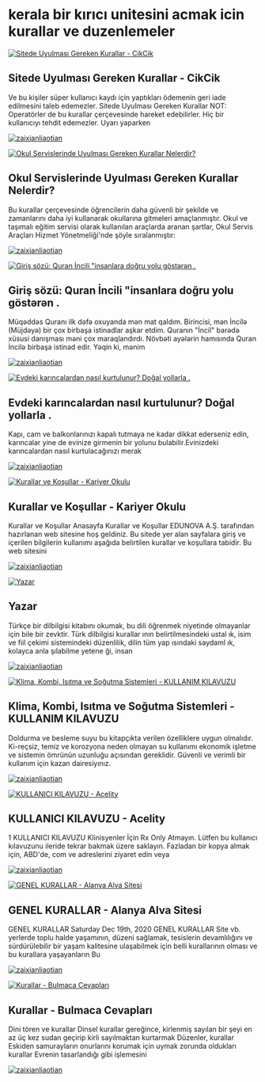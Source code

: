 # kerala bir kırıcı unitesini acmak icin kurallar ve duzenlemeler
<a href="https://mnn.zoosnet.net/LR/Chatpre.aspx?id=MNN94995150&p=https://topgrinding.com/" target="_blank">![Sitede Uyulması Gereken Kurallar - CikCik](https://github.com/technlg/images/blob/main/42.jpg)</a>
## Sitede Uyulması Gereken Kurallar - CikCik
Ve bu kişiler süper kullanıcı kaydı için yaptıkları ödemenin geri iade edilmesini taleb edemezler. Sitede Uyulması Gereken Kurallar NOT: Operatörler de bu kurallar çerçevesinde hareket edebilirler. Hiç bir kullanıcıyı tehdit edemezler. Uyarı yaparken
<a href="https://mnn.zoosnet.net/LR/Chatpre.aspx?id=MNN94995150&p=https://topgrinding.com/" target="_blank"><img src="https://github.com/technlg/images/raw/main/chat11.jpg" alt="zaixianliaotian"/></a><a href="//whatsapp.shibangsoft.com/WhatsApp.php" ><img src="https://github.com/technlg/images/raw/main/chat11.png" alt=""></a>
<a href="https://mnn.zoosnet.net/LR/Chatpre.aspx?id=MNN94995150&p=https://topgrinding.com/" target="_blank">![Okul Servislerinde Uyulması Gereken Kurallar Nelerdir?](https://github.com/technlg/images/blob/main/10.jpg)</a>
## Okul Servislerinde Uyulması Gereken Kurallar Nelerdir?
Bu kurallar çerçevesinde öğrencilerin daha güvenli bir şekilde ve zamanlarını daha iyi kullanarak okullarına gitmeleri amaçlanmıştır. Okul ve taşımalı eğitim servisi olarak kullanılan araçlarda aranan şartlar, Okul Servis Araçları Hizmet Yönetmeliği'nde şöyle sıralanmıştır:
<a href="https://mnn.zoosnet.net/LR/Chatpre.aspx?id=MNN94995150&p=https://topgrinding.com/" target="_blank"><img src="https://github.com/technlg/images/raw/main/chat11.jpg" alt="zaixianliaotian"/></a><a href="//whatsapp.shibangsoft.com/WhatsApp.php" ><img src="https://github.com/technlg/images/raw/main/chat11.png" alt=""></a>
<a href="https://mnn.zoosnet.net/LR/Chatpre.aspx?id=MNN94995150&p=https://topgrinding.com/" target="_blank">![Giriş sözü: Quran İncili "insanlara doğru yolu göstərən .](https://github.com/technlg/images/blob/main/30.jpg)</a>
## Giriş sözü: Quran İncili "insanlara doğru yolu göstərən .
Müqəddəs Quranı ilk dəfə oxuyanda mən mat qaldım. Birincisi, mən İncilə (Müjdəyə) bir çox birbaşa istinadlar aşkar etdim. Quranın "İncil" barədə xüsusi danışması məni çox maraqlandırdı. Növbəti ayələrin hamısında Quran İncilə birbaşa istinad edir. Yəqin ki, mənim 
<a href="https://mnn.zoosnet.net/LR/Chatpre.aspx?id=MNN94995150&p=https://topgrinding.com/" target="_blank"><img src="https://github.com/technlg/images/raw/main/chat11.jpg" alt="zaixianliaotian"/></a><a href="//whatsapp.shibangsoft.com/WhatsApp.php" ><img src="https://github.com/technlg/images/raw/main/chat11.png" alt=""></a>
<a href="https://mnn.zoosnet.net/LR/Chatpre.aspx?id=MNN94995150&p=https://topgrinding.com/" target="_blank">![Evdeki karıncalardan nasıl kurtulunur? Doğal yollarla .](https://github.com/technlg/images/blob/main/53.jpg)</a>
## Evdeki karıncalardan nasıl kurtulunur? Doğal yollarla .
Kapı, cam ve balkonlarınızı kapalı tutmaya ne kadar dikkat ederseniz edin, karıncalar yine de evinize girmenin bir yolunu bulabilir.Evinizdeki karıncalardan nasıl kurtulacağınızı merak 
<a href="https://mnn.zoosnet.net/LR/Chatpre.aspx?id=MNN94995150&p=https://topgrinding.com/" target="_blank"><img src="https://github.com/technlg/images/raw/main/chat11.jpg" alt="zaixianliaotian"/></a><a href="//whatsapp.shibangsoft.com/WhatsApp.php" ><img src="https://github.com/technlg/images/raw/main/chat11.png" alt=""></a>
<a href="https://mnn.zoosnet.net/LR/Chatpre.aspx?id=MNN94995150&p=https://topgrinding.com/" target="_blank">![Kurallar ve Koşullar - Kariyer Okulu](https://github.com/technlg/images/blob/main/55.jpg)</a>
## Kurallar ve Koşullar - Kariyer Okulu
Kurallar ve Koşullar Anasayfa Kurallar ve Koşullar EDUNOVA A.Ş. tarafından hazırlanan web sitesine hoş geldiniz. Bu sitede yer alan sayfalara giriş ve içerilen bilgilerin kullanımı aşağıda belirtilen kurallar ve koşullara tabidir. Bu web sitesini 
<a href="https://mnn.zoosnet.net/LR/Chatpre.aspx?id=MNN94995150&p=https://topgrinding.com/" target="_blank"><img src="https://github.com/technlg/images/raw/main/chat11.jpg" alt="zaixianliaotian"/></a><a href="//whatsapp.shibangsoft.com/WhatsApp.php" ><img src="https://github.com/technlg/images/raw/main/chat11.png" alt=""></a>
<a href="https://mnn.zoosnet.net/LR/Chatpre.aspx?id=MNN94995150&p=https://topgrinding.com/" target="_blank">![Yazar](https://github.com/technlg/images/blob/main/59.jpg)</a>
## Yazar
Türkçe bir dilbilgisi kitabını okumak, bu dili öğrenmek niyetinde olmayanlar için bile bir zevktir. Türk dilbilgisi kurallar ının belirtilmesindeki ustal ık, isim ve fiil çekimi sistemindeki düzenlilik, dilin tüm yap ısındaki saydaml ık, kolayca anla şılabilme yetene ği, insan
<a href="https://mnn.zoosnet.net/LR/Chatpre.aspx?id=MNN94995150&p=https://topgrinding.com/" target="_blank"><img src="https://github.com/technlg/images/raw/main/chat11.jpg" alt="zaixianliaotian"/></a><a href="//whatsapp.shibangsoft.com/WhatsApp.php" ><img src="https://github.com/technlg/images/raw/main/chat11.png" alt=""></a>
<a href="https://mnn.zoosnet.net/LR/Chatpre.aspx?id=MNN94995150&p=https://topgrinding.com/" target="_blank">![Klima, Kombi, Isıtma ve Soğutma Sistemleri - KULLANIM KILAVUZU](https://github.com/technlg/images/blob/main/59.jpg)</a>
## Klima, Kombi, Isıtma ve Soğutma Sistemleri - KULLANIM KILAVUZU
Doldurma ve besleme suyu bu kitapçıkta verilen özelliklere uygun olmalıdır. Ki-reçsiz, temiz ve korozyona neden olmayan su kullanımı ekonomik işletme ve sistemin ömrünün uzunluğu açısından gereklidir. Güvenli ve verimli bir kullanım için kazan dairesiyınız.
<a href="https://mnn.zoosnet.net/LR/Chatpre.aspx?id=MNN94995150&p=https://topgrinding.com/" target="_blank"><img src="https://github.com/technlg/images/raw/main/chat11.jpg" alt="zaixianliaotian"/></a><a href="//whatsapp.shibangsoft.com/WhatsApp.php" ><img src="https://github.com/technlg/images/raw/main/chat11.png" alt=""></a>
<a href="https://mnn.zoosnet.net/LR/Chatpre.aspx?id=MNN94995150&p=https://topgrinding.com/" target="_blank">![KULLANICI KILAVUZU - Acelity](https://github.com/technlg/images/blob/main/20.jpg)</a>
## KULLANICI KILAVUZU - Acelity
1 KULLANICI KILAVUZU Klinisyenler İçin Rx Only Atmayın. Lütfen bu kullanıcı kılavuzunu ileride tekrar bakmak üzere saklayın. Fazladan bir kopya almak için, ABD'de, com ve adreslerini ziyaret edin veya 
<a href="https://mnn.zoosnet.net/LR/Chatpre.aspx?id=MNN94995150&p=https://topgrinding.com/" target="_blank"><img src="https://github.com/technlg/images/raw/main/chat11.jpg" alt="zaixianliaotian"/></a><a href="//whatsapp.shibangsoft.com/WhatsApp.php" ><img src="https://github.com/technlg/images/raw/main/chat11.png" alt=""></a>
<a href="https://mnn.zoosnet.net/LR/Chatpre.aspx?id=MNN94995150&p=https://topgrinding.com/" target="_blank">![GENEL KURALLAR - Alanya Alva Sitesi](https://github.com/technlg/images/blob/main/64.jpg)</a>
## GENEL KURALLAR - Alanya Alva Sitesi
GENEL KURALLAR Saturday Dec 19th, 2020 GENEL KURALLAR Site vb. yerlerde toplu halde yaşamının, düzeni sağlamak, tesislerin devamlılığını ve sürdürülebilir bir yaşam kalitesine ulaşabilmek için belli kurallarının olması ve bu kurallara yaşayanların Bu 
<a href="https://mnn.zoosnet.net/LR/Chatpre.aspx?id=MNN94995150&p=https://topgrinding.com/" target="_blank"><img src="https://github.com/technlg/images/raw/main/chat11.jpg" alt="zaixianliaotian"/></a><a href="//whatsapp.shibangsoft.com/WhatsApp.php" ><img src="https://github.com/technlg/images/raw/main/chat11.png" alt=""></a>
<a href="https://mnn.zoosnet.net/LR/Chatpre.aspx?id=MNN94995150&p=https://topgrinding.com/" target="_blank">![Kurallar - Bulmaca Cevapları](https://github.com/technlg/images/blob/main/18.jpg)</a>
## Kurallar - Bulmaca Cevapları
Dini tören ve kurallar Dinsel kurallar gereğince, kirlenmiş sayılan bir şeyi en az üç kez sudan geçirip kirli sayılmaktan kurtarmak Düzenler, kurallar Eskiden samurayların onurlarını korumak için uymak zorunda oldukları kurallar Evrenin tasarlandığı gibi işlemesini
<a href="https://mnn.zoosnet.net/LR/Chatpre.aspx?id=MNN94995150&p=https://topgrinding.com/" target="_blank"><img src="https://github.com/technlg/images/raw/main/chat11.jpg" alt="zaixianliaotian"/></a><a href="//whatsapp.shibangsoft.com/WhatsApp.php" ><img src="https://github.com/technlg/images/raw/main/chat11.png" alt=""></a>
